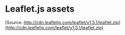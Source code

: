 # Leaflet.js assets  
[Source: http://cdn.leafletjs.com/leaflet/v1.5.1/leaflet.zip](http://cdn.leafletjs.com/leaflet/v1.5.1/leaflet.zip)
